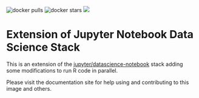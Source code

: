 ![docker pulls](https://img.shields.io/docker/pulls/marcsaric/deseq2-biocparallel-notebook.svg) ![docker stars](https://img.shields.io/docker/stars/marcsaric/deseq2-biocparallel-notebook.svg) [![](https://images.microbadger.com/badges/image/marcsaric/deseq2-biocparallel-notebook.svg)](https://microbadger.com/images/marcsaric/deseq2-biocparallel-notebook "marcsaric/deseq2-biocparallel-notebook image metadata")

# Extension of Jupyter Notebook Data Science Stack

This is an extension of the [jupyter/datascience-notebook](https://github.com/jupyter/docker-stacks/tree/master/datascience-notebook) stack adding some modifications to run R code in parallel.

Please visit the documentation site for help using and contributing to this image and others.

